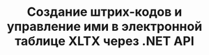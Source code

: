 ---
############################# Static ############################
layout: "auto-gen-gist"
draft: false
path: "ru/assembly/net/barcode/xltx/"
otherformats: XLS XLT XLSX XLSM XLTM XLSB ODS 

############################# Head ############################
head_title: "Как создавать и добавлять штрих-коды в электронную таблицу Excel с помощью C#, ASP.NET"
head_description: "API GroupDocs.Assembly .NET поддерживает создание и вставку изображений штрих-кодов в документы электронных таблиц Excel (XLS, XLT, XLSX, XLSM, XLTX, XLTM и XLSB)."

############################# Header ############################
title: "Создание штрих-кодов и управление ими в электронной таблице XLTX  через .NET API"
description: "Используя GroupDocs.Assembly .NET API, разработчики программного обеспечения могут динамически создавать и управлять изображениями штрих-кода в электронных таблицах Excel XLTX  внутри приложений C#, ASP.NET."

######################### Download Button #######################
button:
    enable: true

############################# About ############################
about:
    enable: true
    title: "Как добавить генерацию штрих-кода для электронных таблиц?"
    content: |
       На этой странице представлена информация о том, как создавать штрих-коды в электронной таблице Excel с помощью .NET API. Штрих-коды представляют собой цифровой код, хранящий машиночитаемую информацию, которая обычно используется для быстрой идентификации большого количества товаров. Это обеспечивает скорость и точность вашей системы, что автоматически сокращает время операции. GroupDocs.Assembly — это мощный .NET API, который позволяет разработчикам программного обеспечения программно рисовать многочисленные одномерные и двухмерные изображения штрих-кодов с настраиваемым текстом, внешним видом и различными типами кодирования внутри электронной таблицы Microsoft Excel в определенном месте. API также позволяет легко управлять размером изображения штрих-кода, цветами переднего плана и фона, размером шрифта, разрешением изображения, автоисправлением текста и многим другим. 

############################# content ############################
steps:
    enable: true
    block:
    - title_left: "Генерация штрих-кодов в электронных таблицах XLTX  через .NET"
      content_left: |
       GroupDocs.Assembly .NET обеспечивает полную поддержку добавления штрих-кодов и управления ими внутри электронной таблицы XLTX . В следующем примере кода C# .NET показано, как создавать и вставлять изображения штрих-кода в документ электронной таблицы Microsoft Excel. 

      title_right: "Как использовать изображения штрих-кода в XLTX"
      content_right: |
       * Создайте экземпляр [DocumentAssembler](https://apireference.groupdocs.com/assembly/net/groupdocs.assembly/documentassembler) 
       * Вызовите метод [AssembleDocument](https://apireference.groupdocs.com/assembly/net/groupdocs.assembly.documentassembler/assembledocument/methods/1) со следующими параметрами.
           * Поток для чтения шаблона документа.
           * Поток для записи результирующего документа.
           * Дополнительные возможности загрузки и сохранения документа.
           * Информация об объектах источника данных.

      gisthash: "8576f622912b355ce69966077033dcac"
      gistfile: "generate_barcodes_in_spreadsheets.cs"

    - title_left: "Системные Требования"
      content_left: |
        API GroupDocs.Assembly .NET поддерживаются на всех основных платформах и операционных системах. Полное руководство по системным требованиям можно найти на странице [системные требования](https://docs.groupdocs.com/assembly/net/system-requirements/). Перед выполнением приведенного ниже кода убедитесь, что на вашем компьютере установлены следующие предварительные компоненты. система:
         * Операционные системы: Microsoft Windows, Linux, MacOS
         * Среда разработки: Visual Studio, Xamarin, MonoDevelop и т. д.
         * Фреймворки: .NET Framework, .NET Standard, .NET Core, Mono
         * Получите последнюю версию API GroupDocs.Assembly .NET из [NuGet](https://www.nuget.org/packages/GroupDocs.Assembly/)
        
      title_right: "Зачем использовать GroupDocs.Assembly"
      content_right: |
         * Разрешить пользователям создавать собственные документы из шаблонов.
         * Для создания и автоматизации документов не требуется дополнительное программное обеспечение
         * Возможность создания выходного документа на основе источника данных
         * Динамически вставлять содержимое документа в отчет
         * Динамически прикрепляйте вложения электронной почты и вставляйте гиперссылки в отчеты.
         * Автоматическое удаление пустых абзацев
         * Полная поддержка нескольких форматов данных
         * Поддержка динамических вложений электронной почты

demos:
    enable: true


more_formats:
    enable: true


back_to_top:
    enable: true
---